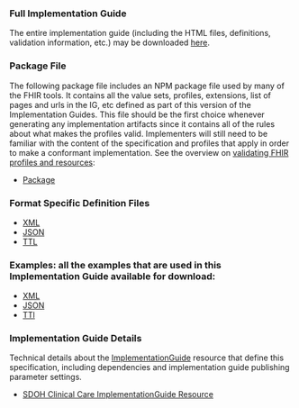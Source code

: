 ### Full Implementation Guide

The entire implementation guide (including the HTML files, definitions, validation information, etc.) may be downloaded [here](full-ig.zip).

### Package File

The following package file includes an NPM package file used by many of the FHIR tools. It contains all the value sets, profiles, extensions, list of pages and urls in the IG, etc defined as part of this version of the Implementation Guides. This file should be the first choice whenever generating any implementation artifacts since it contains all of the rules about what makes the profiles valid. Implementers will still need to be familiar with the content of the specification and profiles that apply in order to make a conformant implementation. See the overview on [validating FHIR profiles and resources](http://hl7.org/fhir/R4/validation.html):

* [Package](package.tgz)

### Format Specific Definition Files

* [XML](definitions.xml.zip)
* [JSON](definitions.json.zip)
* [TTL](definitions.ttl.zip)

### Examples: all the examples that are used in this Implementation Guide available for download:

* [XML](examples.xml.zip)
* [JSON](examples.json.zip)
* [TTl](examples.ttl.zip)

### Implementation Guide Details

Technical details about the [ImplementationGuide]({{site.data.fhir.path}}implementationguide.html) resource that define this specification, including dependencies and implementation guide publishing parameter settings.
- [SDOH Clinical Care ImplementationGuide Resource](ImplementationGuide-hl7.fhir.us.sdoh-clinicalcare.html)